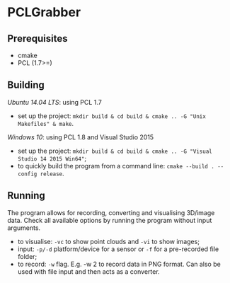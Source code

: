 # PCLGrabber

## Prerequisites
- cmake
- PCL (1.7>=)
 
## Building
*Ubuntu 14.04 LTS*: using PCL 1.7
- set up the project: `mkdir build & cd build & cmake .. -G "Unix Makefiles" & make`.

*Windows 10*: using PCL 1.8 and Visual Studio 2015
- set up the project: `mkdir build & cd build & cmake .. -G "Visual Studio 14 2015 Win64"`;
- to quickly build the program from a command line: `cmake --build . --config release`.

## Running
The program allows for recording, converting and visualising 3D/image data. Check all available options by running the program without input arguments.
- to visualise: `-vc` to show point clouds and `-vi` to show images;
- input: `-p/-d` platform/device for a sensor or `-f` for a pre-recorded file folder;
- to record: `-w` flag. E.g. -w 2 to record data in PNG format. Can also be used with file input and then acts as a converter.
